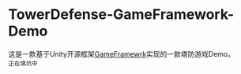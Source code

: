 # TowerDefense-GameFramework-Demo
这是一款基于Unity开源框架[GameFramewrk][1]实现的一款塔防游戏Demo。  
``正在填坑中``


  [1]: https://github.com/EllanJiang/GameFramework "GF link"
